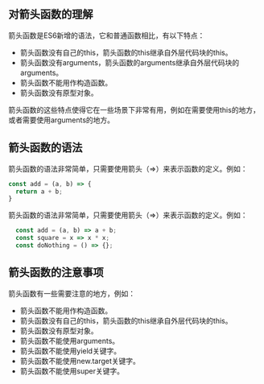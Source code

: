 ## 对箭头函数的理解
箭头函数是ES6新增的语法，它和普通函数相比，有以下特点：

- 箭头函数没有自己的this，箭头函数的this继承自外层代码块的this。
- 箭头函数没有arguments，箭头函数的arguments继承自外层代码块的arguments。
- 箭头函数不能用作构造函数。
- 箭头函数没有原型对象。

箭头函数的这些特点使得它在一些场景下非常有用，例如在需要使用this的地方，或者需要使用arguments的地方。

## 箭头函数的语法
箭头函数的语法非常简单，只需要使用箭头（=>）来表示函数的定义。例如：

```javascript
const add = (a, b) => {
  return a + b;
}
```

箭头函数的语法非常简单，只需要使用箭头（=>）来表示函数的定义。例如：

```javascript
  const add = (a, b) => a + b;
  const square = x => x * x;
  const doNothing = () => {};
```

## 箭头函数的注意事项
箭头函数有一些需要注意的地方，例如：

- 箭头函数不能用作构造函数。
- 箭头函数没有自己的this，箭头函数的this继承自外层代码块的this。
- 箭头函数没有原型对象。
- 箭头函数不能使用arguments。
- 箭头函数不能使用yield关键字。
- 箭头函数不能使用new.target关键字。
- 箭头函数不能使用super关键字。
